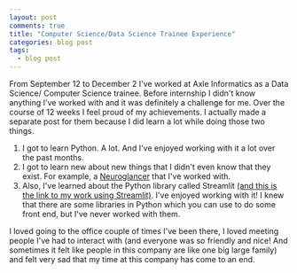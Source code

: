 ```yaml
---
layout: post
comments: true
title: "Computer Science/Data Science Trainee Experience"
categories: blog post
tags:
  - blog post
---
```


From September 12 to December 2 I've worked at Axle Informatics as a Data Science/ Computer Science trainee.
Before internship I didn't know anything I've worked with and it was definitely a challenge for me.
Over the course of 12 weeks I feel proud of my achievements. I actually made a separate post for them because I did learn a lot while doing those two things.

1. I got to learn Python. A lot. And I've enjoyed working with it a lot over the past months.
2. I got to learn new about new things that I didn't even know that they exist. For example, a [Neuroglancer](https://ambrolla.io/2022/10/31/neuroglancer.html) that I've worked with.
3. Also, I've learned about the Python library called Streamlit [(and this is the link to my work using Streamlit)](https://ambrolla.io/2022/11/25/streamlit-experience.html). I've enjoyed working with it! I knew that there are some libraries in Python which you can use to do some front end, but I've never worked with them.

I loved going to the office couple of times I've been there, I loved meeting people I've had to interact with (and everyone was so friendly and nice! And sometimes it felt like people in this company are like one big large family) and felt very sad that my time at this company has come to an end.
